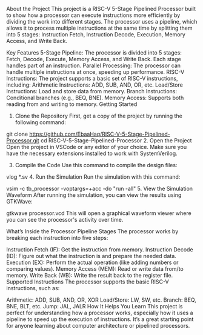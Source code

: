 About the Project
This project is a RISC-V 5-Stage Pipelined Processor built to show how a processor can execute instructions more efficiently by dividing the work into different stages. The processor uses a pipeline, which allows it to process multiple instructions at the same time by splitting them into 5 stages: Instruction Fetch, Instruction Decode, Execution, Memory Access, and Write Back.

Key Features
5-Stage Pipeline: The processor is divided into 5 stages: Fetch, Decode, Execute, Memory Access, and Write Back. Each stage handles part of an instruction.
Parallel Processing: The processor can handle multiple instructions at once, speeding up performance.
RISC-V Instructions: The project supports a basic set of RISC-V instructions, including:
Arithmetic Instructions: ADD, SUB, AND, OR, etc.
Load/Store Instructions: Load and store data from memory.
Branch Instructions: Conditional branches (e.g., BEQ, BNE).
Memory Access: Supports both reading from and writing to memory.
Getting Started
1. Clone the Repository
First, get a copy of the project by running the following command:

git clone https://github.com/EbaaHaq/RISC-V-5-Stage-Pipelined-Processor.git
cd RISC-V-5-Stage-Pipelined-Processor
2. Open the Project
Open the project in VSCode or any editor of your choice. Make sure you have the necessary extensions installed to work with SystemVerilog.

3. Compile the Code
Use this command to compile the design files:

vlog *.sv
4. Run the Simulation
Run the simulation with this command:

vsim -c tb_processor -voptargs=+acc -do "run -all"
5. View the Simulation Waveform
After running the simulation, you can view the results using GTKWave:

gtkwave processor.vcd
This will open a graphical waveform viewer where you can see the processor's activity over time.

What’s Inside the Processor
Pipeline Stages
The processor works by breaking each instruction into five steps:

Instruction Fetch (IF): Get the instruction from memory.
Instruction Decode (ID): Figure out what the instruction is and prepare the needed data.
Execution (EX): Perform the actual operation (like adding numbers or comparing values).
Memory Access (MEM): Read or write data from/to memory.
Write Back (WB): Write the result back to the register file.
Supported Instructions
The processor supports the basic RISC-V instructions, such as:

Arithmetic: ADD, SUB, AND, OR, XOR
Load/Store: LW, SW, etc.
Branch: BEQ, BNE, BLT, etc.
Jump: JAL, JALR
How It Helps You Learn
This project is perfect for understanding how a processor works, especially how it uses a pipeline to speed up the execution of instructions. It’s a great starting point for anyone learning about computer architecture or pipelined processors.
